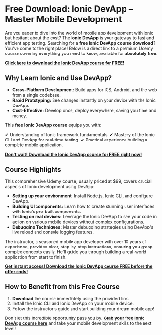 # Free Download: Ionic DevApp – Master Mobile Development

Are you eager to dive into the world of mobile app development with Ionic but hesitant about the cost? The **Ionic DevApp** is your gateway to fast and efficient app testing. Searching for a **free Ionic DevApp course download**? You've come to the right place! Below is a direct link to a premium Udemy course covering everything you need to know, available for **absolutely free**.

[**Click here to download the Ionic DevApp course for FREE!**](https://udemywork.com/ionic-devapp)

## Why Learn Ionic and Use DevApp?

*   **Cross-Platform Development:** Build apps for iOS, Android, and the web from a single codebase.
*   **Rapid Prototyping:** See changes instantly on your device with the Ionic DevApp.
*   **Cost-Effective:** Develop once, deploy everywhere, saving you time and money.

This **free Ionic DevApp course** equips you with:

✔ Understanding of Ionic framework fundamentals.
✔ Mastery of the Ionic CLI and DevApp for real-time testing.
✔ Practical experience building a complete mobile application.

[**Don't wait! Download the Ionic DevApp course for FREE right now!**](https://udemywork.com/ionic-devapp)

## Course Highlights

This comprehensive Udemy course, usually priced at \$99, covers crucial aspects of Ionic development using DevApp:

*   **Setting up your environment:** Install Node.js, Ionic CLI, and configure DevApp.
*   **Building UI components:** Learn how to create stunning user interfaces with Ionic's pre-built components.
*   **Testing on real devices:** Leverage the Ionic DevApp to see your code in action on various mobile devices without complex configurations.
*   **Debugging Techniques:** Master debugging strategies using DevApp's live reload and console logging features.

The instructor, a seasoned mobile app developer with over 10 years of experience, provides clear, step-by-step instructions, ensuring you grasp complex concepts easily. He'll guide you through building a real-world application from start to finish.

[**Get instant access! Download the Ionic DevApp course FREE before the offer ends!**](https://udemywork.com/ionic-devapp)

## How to Benefit from this Free Course

1.  **Download** the course immediately using the provided link.
2.  Install the Ionic CLI and Ionic DevApp on your mobile device.
3.  Follow the instructor's guide and start building your dream mobile app!

Don't let this incredible opportunity pass you by. **[Grab your free Ionic DevApp course here](https://udemywork.com/ionic-devapp)** and take your mobile development skills to the next level!
